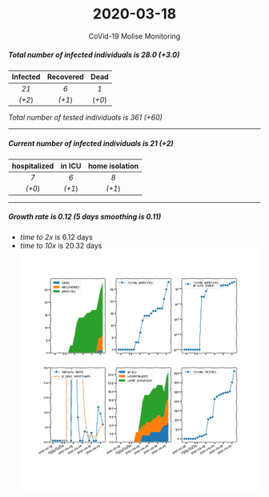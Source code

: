 <div align='center'>

# 2020-03-18
CoVid-19 Molise Monitoring
</div>

##### Total number of infected individuals is 28.0 (+3.0)
Infected | Recovered | Dead
:---: | :---: | :---:
*21* | *6* | *1*
*(+2*) | *(+1*) | (*+0*)

*Total number of tested individuals is 361 (+60)*
***
##### Current number of infected individuals is 21 (+2)
hospitalized | in ICU | home isolation
:---: | :---: | :---:
*7* |*6* |*8*
*(+0*) |*(+1*) |*(+1*)
***
##### Growth rate is 0.12 (5 days smoothing is 0.11)
- *time to 2x* is 6.12 days
- *time to 10x* is 20.32 days
![stats][stats]

[stats]: stats_Molise.png
